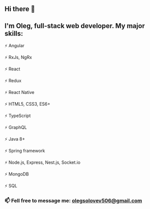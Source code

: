 ## Hi there 👋
## I'm Oleg, full-stack web developer. My major skills:


⚡ Angular

⚡ RxJs, NgRx

⚡ React

⚡ Redux

⚡ React Native

⚡ HTML5, CSS3, ES6+

⚡ TypeScript

⚡ GraphQL

⚡ Java 8+

⚡ Spring framework

⚡ Node.js, Express, Nest.js, Socket.io

⚡ MongoDB

⚡ SQL


### 📫 Fell free to message me: olegsolovev506@gmail.com
